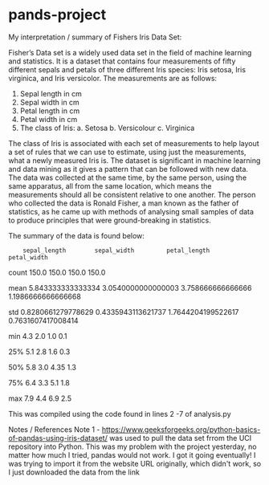 # pands-project
My interpretation / summary of Fishers Iris Data Set:

Fisher’s Data set is a widely used data set in the field of machine learning and statistics. It is a dataset that contains four measurements of fifty different sepals and petals of three different Iris species: Iris setosa, Iris virginica, and Iris versicolor. The measurements are as follows:
1.	Sepal length in cm
2.	Sepal width in cm
3.	Petal length in cm
4.	Petal width in cm
5.	The class of Iris:
    a.	Setosa
    b.	Versicolour
    c.	Virginica

The class of Iris is associated with each set of measurements to help layout a set of rules that we can use to estimate, using just the measurements, what a newly measured Iris is.
The dataset is significant in machine learning and data mining as it gives a pattern that can be followed with new data.
The data was collected at the same time, by the same person, using the same apparatus, all from the same location, which means the measurements should all be consistent relative to one another. The person who collected the data is Ronald Fisher, a man known as the father of statistics, as he came up with methods of analysing small samples of data to produce principles that were ground-breaking in statistics.

The summary of the data is found below:

	    sepal_length	    sepal_width	        petal_length	    petal_width
count	150.0		        150.0	        	150.0	           	150.0

mean	    5.843333333333334	3.0540000000000003	3.758666666666666	1.1986666666666668

std	    0.8280661279778629	0.4335943113621737	1.7644204199522617	0.7631607417008414

min	    4.3		            2.0		            1.0		            0.1

25%     	5.1		        2.8		            1.6		            0.3

50%	    5.8		            3.0		            4.35		    1.3

75%	    6.4		            3.3		            5.1		            1.8

max	    7.9		            4.4		            6.9		            2.5

This was compiled using the code found in lines 2 -7 of analysis.py

Notes / References
Note 1 - https://www.geeksforgeeks.org/python-basics-of-pandas-using-iris-dataset/ was used to pull the data set frrom the UCI repository into Python. This was my problem with the project yesterday, no matter how much I tried, pandas would not work. I got it going eventually! I was trying to import it from the website URL originally, which didn't work, so I just downloaded the data from the link

